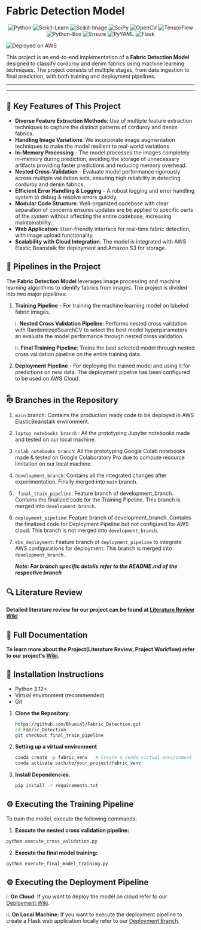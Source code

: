 # Fabric Detection Model


<p align="center">
<!--Here come the badges-->
  <img src="https://img.shields.io/badge/Python-3.12.7%2B-blue" alt="Python">
  <img src="https://img.shields.io/badge/scikit--learn-1.5.2-F7931E" alt="Scikit-Learn">
  <img src="https://img.shields.io/badge/scikit--image-0.24.0-FFD700" alt="Scikit-Image">
  <img src="https://img.shields.io/badge/scipy-1.14.1-8CAAE6" alt="SciPy">
  <img src="https://img.shields.io/badge/opencv--python-4.10.0-FF5733" alt="OpenCV">
  <img src="https://img.shields.io/badge/tensorflow-2.17.0-FF6F00" alt="TensorFlow">
  <img src="https://img.shields.io/badge/python--box-7.2.0-4B8BBE" alt="Python-Box">
  <img src="https://img.shields.io/badge/ensure-1.0.4-6B8E23" alt="Ensure">
  <img src="https://img.shields.io/badge/pyyaml-6.0.2-F0C420" alt="PyYAML">
  <img src="https://img.shields.io/badge/flask-3.0.3-000000" alt="Flask">
</p>

<!-- AWS Deployment Badges -->
  <img src="https://img.shields.io/badge/deployed%20on-AWS%20Elastic%20Beanstalk-FF9900?logo=amazon-aws&logoColor=white" alt="Deployed on AWS">

This project is an end-to-end implementation of a **Fabric Detection Model** designed to classify corduroy and denim fabrics using machine learning techniques. The project consists of multiple stages, from data ingestion to final prediction, with both training and deployment pipelines.

------------------------- 
----------

##  📌 Key Features of This Project

- **Diverse Feature Extraction Methods**: Use of multiple feature extraction techniques to capture the distinct patterns of corduroy and denim fabrics.
- **Handling Image Variations**: We incorporate image augmentation techniques to make the model resilient to real-world variations
- **In-Memory Processing** - The model processes the images completely in-memory during prediction, avoiding the storage of unnecessary artifacts providing faster predictions and reducing memory overhead.
- **Nested Cross-Validation** - Evaluate model performance rigorously across multiple validation sets, ensuring high reliability in detecting corduroy and denim fabrics.
- **Efficient Error Handling & Logging** - A robust logging and error handling system to debug & resolve errors quickly.
- **Modular Code Structure**: Well-organized codebase with clear separation of concerns ensures updates are be applied to specific parts of the system without affecting the entire codebase, increasing maintainability.
- **Web Application**: User-friendly interface for real-time fabric detection, with image upload functionality.
- **Scalability with Cloud Integration**: The model is integrated with AWS Elastic Beanstalk for deployment and Amazon S3 for storage.


## 📌 Pipelines in the Project

The **Fabric Detection Model** leverages image processing and machine learning algorithms to identify fabrics from images. The project is divided into two major pipelines:

1. **Training Pipeline** - For training the machine learning model on labeled fabric images.

     i. **Nested Cross Validation Pipeline**: Performs nested cross validation with RandomizedSearchCV to select the best model hyperparameters an evaluate the model performance through nested cross validation.

   ii. **Final Training Pipeline**: Trains the best selected model through nested cross validation pipeline on the entire training data.
   
3. **Deployment Pipeline** - For deploying the trained model and using it for predictions on new data. The deployment pipelne has been configured to be used on AWS Cloud.


## 𓇗 Branches in the Repository

1. `main` branch: Contains the production ready code to be deployed in AWS ElasticBeanstalk environment.
2. `laptop_notebooks_branch` : All the prototyping Jupyter notebooks made and tested on our local machine.
3. `colab_notebooks_branch`: All the prototyping Google Colab notebooks made & tested on Google Colaboratory Pro due to compute resource limitation on our local machine.
4. `development_branch`: Contains all the integrated changes after experimentation. Finally merged into `main` branch.
5. ` final_train_pipeline`: Feature branch of development_branch. Contains the finalized code for the Training Pipeline. This branch is merged into `development_branch`.
6. `deployment_pipeline`: Feature branch of development_branch. Contains the finalized code for Deployment Pipeline but not configured for AWS cloud. This branch is not merged into `development_branch`.
7. `ebs_deployment`: Feature branch of `deployment_pipeline` to integrate AWS configurations for deployment.
   This branch is merged into `development_branch` .

   **_Note: For branch specific details refer to the README.md of the respective branch_**

## 🔍 Literature Review

**Detailed literature review for our project can be found at [Literature Review Wiki](https://github.com/Bhumi45/Fabric_Detection/wiki/Literature-Review)**


## 📄 Full Documentation

**To learn more about the Project(Literature Review, Project Workflow) refer to our project's [Wiki](https://github.com/Bhumi45/Fabric_Detection/wiki).**
## 🚀 Installation Instructions

- Python 3.12+
- Virtual environment (recommended)
- Git

1. **Clone the Repository**:
    ```bash
    https://github.com/Bhumi45/Fabric_Detection.git
    cd Fabric_Detection
    git checkout final_train_pipeline
    ```

2. **Setting up a virtual environment**
    ```bash
    conda create -p fabric_venv   # Create a conda virtual environment
    conda activate path/to/your_project/fabric_venv
    ```

3. **Install Dependencies**:
    ```bash
    pip install -r requirements.txt
    ```

## ⚙️ Executing the Training Pipeline

To train the model, execute the following commands:

1. **Execute the nested cross validation pipeline:**
```bash
python execute_cross_validation.py
```

2. **Execute the final model training:**
```bash
python execute_final_model_training.py
```

## ⚙️ Executing the Deployment Pipeline

i. **On Cloud**: If you want to deploy the model on cloud refer to our [Deployment Wiki](https://github.com/Bhumi45/Fabric_Detection/wiki/Deployment).

   ii. **On Local Machine**: If you want to execute the deployment pipeline to create a Flask web application locally refer to our [Deployment Branch](https://github.com/Bhumi45/Fabric_Detection/tree/deployment_pipeline). 


